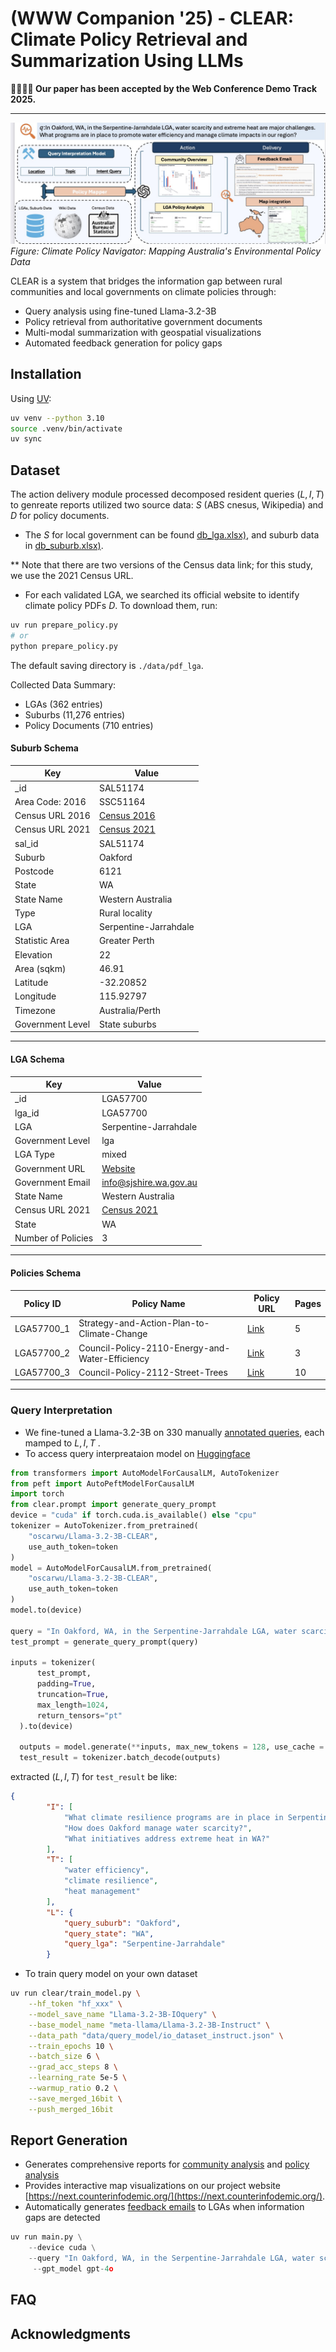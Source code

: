 # (WWW Companion '25) - CLEAR: Climate Policy Retrieval and Summarization Using LLMs
**🎉🎉🎉🎉 Our paper has been accepted by the Web Conference Demo Track 2025.**

---
![Overview of the CLEAR System](figs/p2m.jpg)
_Figure: Climate Policy Navigator: Mapping Australia's Environmental Policy Data_



CLEAR is a system that bridges the information gap between rural communities and local governments on climate policies through:
- Query analysis using fine-tuned Llama-3.2-3B
- Policy retrieval from authoritative government documents  
- Multi-modal summarization with geospatial visualizations
- Automated feedback generation for policy gaps

## Installation

Using [UV](https://docs.astral.sh/uv/getting-started/installation/):
```bash
uv venv --python 3.10
source .venv/bin/activate
uv sync
```



## Dataset 
The action delivery module processed decomposed resident queries ($L,I,T$) to genreate reports utilized two source data: $S$ (ABS cnesus, Wikipedia) and $D$ for policy documents.

- The $S$ for local government can be found [db_lga.xlsx)](data/db/db_lga.xlsx), and suburb data in [db_suburb.xlsx)](data/db/db_suburb.xlsx). 

** Note that there are two versions of the Census data link; for this study, we use 
the 2021 Census URL.

- For each validated LGA, we searched its official website to identify climate policy PDFs $D$. To download them, run:

```bash
uv run prepare_policy.py
# or
python prepare_policy.py
```
The default saving directory is `./data/pdf_lga`.


Collected Data Summary:
- LGAs (362 entries)
- Suburbs (11,276 entries)
- Policy Documents (710 entries)
#### Suburb Schema
| Key                 | Value                                                                                               |
|---------------------|---------------------------------------------------------------------------------------------------|
| _id                | SAL51174                                                                                           |
| Area Code: 2016    | SSC51164                                                                                           |
| Census URL 2016    | [Census 2016](https://www.abs.gov.au/census/find-census-data/quickstats/2016/SSC51164)              |
| Census URL 2021    | [Census 2021](https://abs.gov.au/census/find-census-data/quickstats/2021/SAL51174)                 |
| sal_id             | SAL51174                                                                                           |
| Suburb             | Oakford                                                                                           |
| Postcode           | 6121                                                                                              |
| State              | WA                                                                                                |
| State Name         | Western Australia                                                                                 |
| Type               | Rural locality                                                                                   |
| LGA                | Serpentine-Jarrahdale                                                                             |
| Statistic Area     | Greater Perth                                                                                    |
| Elevation          | 22                                                                                                |
| Area (sqkm)        | 46.91                                                                                            |
| Latitude           | -32.20852                                                                                        |
| Longitude          | 115.92797                                                                                        |
| Timezone           | Australia/Perth                                                                                  |
| Government Level   | State suburbs                                                                                    |

---

####  LGA Schema
| Key                 | Value                                                                                              |
|---------------------|---------------------------------------------------------------------------------------------------|
| _id                | LGA57700                                                                                          |
| lga_id             | LGA57700                                                                                          |
| LGA                | Serpentine-Jarrahdale                                                                             |
| Government Level   | lga                                                                                               |
| LGA Type           | mixed                                                                                            |
| Government URL     | [Website](https://www.sjshire.wa.gov.au/)                                                        |
| Government Email   | info@sjshire.wa.gov.au                                                                           |
| State Name         | Western Australia                                                                                 |
| Census URL 2021    | [Census 2021](https://www.abs.gov.au/census/find-census-data/quickstats/2021/LGA57700)            |
| State              | WA                                                                                                |
| Number of Policies | 3                                                                                                 |

---

####  Policies Schema
| Policy ID    | Policy Name                                    | Policy URL                                                                                                   | Pages |
|--------------|------------------------------------------------|-------------------------------------------------------------------------------------------------------------|-------|
| LGA57700_1   | Strategy-and-Action-Plan-to-Climate-Change    | [Link](https://www.sjshire.wa.gov.au/Profiles/sj/Assets/ClientData/E22_7277__Attachment_2_-_2015_Strategy_and_Action_Plan_-_to_Climate_Change_Agenda_Report_Item.pdf) | 5     |
| LGA57700_2   | Council-Policy-2110-Energy-and-Water-Efficiency | [Link](https://www.sjshire.wa.gov.au/documents/144/council-policy-2110-energy-and-water-efficiency)         | 3     |
| LGA57700_3   | Council-Policy-2112-Street-Trees              | [Link](https://www.sjshire.wa.gov.au/documents/152/council-policy-2112-street-trees)                        | 10    |


 
---

### Query Interpretation
  

 

- We fine-tuned a Llama-3.2-3B on 330 manually [annotated queries](data/query_model/io_query_2.json), each mamped to $L, I, T$ . 
- To access query interpreataion model on [Huggingface](https://huggingface.co/oscarwu/Llama-3.2-3B-CLEAR) 
```python
from transformers import AutoModelForCausalLM, AutoTokenizer
from peft import AutoPeftModelForCausalLM
import torch
from clear.prompt import generate_query_prompt
device = "cuda" if torch.cuda.is_available() else "cpu"
tokenizer = AutoTokenizer.from_pretrained(
    "oscarwu/Llama-3.2-3B-CLEAR", 
    use_auth_token=token
)
model = AutoModelForCausalLM.from_pretrained(
    "oscarwu/Llama-3.2-3B-CLEAR", 
    use_auth_token=token
)
model.to(device)

query = "In Oakford, WA, in the Serpentine-Jarrahdale LGA, water scarcity and extreme heat are major challenges. What programs are in place to promote water efficiency and manage climate impacts in our region?"
test_prompt = generate_query_prompt(query)

inputs = tokenizer(
      test_prompt,
      padding=True,
      truncation=True,
      max_length=1024,
      return_tensors="pt"
  ).to(device)

  outputs = model.generate(**inputs, max_new_tokens = 128, use_cache = True)
  test_result = tokenizer.batch_decode(outputs)
```

extracted ($L, I , T)$ for `test_result` be like:
```json
{
        "I": [
            "What climate resilience programs are in place in Serpentine-Jarrahdale LGA?",
            "How does Oakford manage water scarcity?",
            "What initiatives address extreme heat in WA?"
        ],
        "T": [
            "water efficiency",
            "climate resilience",
            "heat management"
        ],
        "L": {
            "query_suburb": "Oakford",
            "query_state": "WA",
            "query_lga": "Serpentine-Jarrahdale"
        }
```

- To train query model on your own dataset 
```bash
uv run clear/train_model.py \
    --hf_token "hf_xxx" \
    --model_save_name "Llama-3.2-3B-IOquery" \
    --base_model_name "meta-llama/Llama-3.2-3B-Instruct" \
    --data_path "data/query_model/io_dataset_instruct.json" \
    --train_epochs 10 \
    --batch_size 6 \
    --grad_acc_steps 8 \
    --learning_rate 5e-5 \
    --warmup_ratio 0.2 \
    --save_merged_16bit \
    --push_merged_16bit
```



## Report Generation

- Generates comprehensive reports for [community analysis](output/community_analysis_text) and [policy analysis](output/community_analysis_text)
- Provides interactive map visualizations on our project website [https://next.counterinfodemic.org/](https://next.counterinfodemic.org/). 
- Automatically generates [feedback emails]((output/email_report_text)) to LGAs when information gaps are detected 

```python
uv run main.py \
    --device cuda \
    --query "In Oakford, WA, in the Serpentine-Jarrahdale LGA, water scarcity and extreme heat are major challenges. What programs are in place to promote water efficiency and manage climate impacts in our region?" \
     --gpt_model gpt-4o

```
## FAQ



### 





## Acknowledgments
